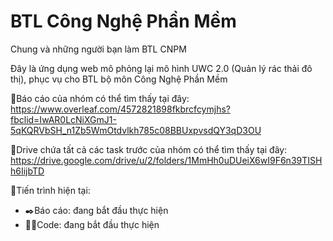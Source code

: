 # BTL Công Nghệ Phần Mềm
Chung và những người bạn làm BTL CNPM

Đây là ứng dụng web mô phỏng lại mô hình UWC 2.0 (Quản lý rác thải đô thị), phục vụ cho BTL bộ môn Công Nghệ Phần Mềm

📃Báo cáo của nhóm có thể tìm thấy tại đây: https://www.overleaf.com/4572821898fkbrcfcymjhs?fbclid=IwAR0LcNiXGmJ1-5qKQRVbSH_n1Zb5WmOtdvlkh785c08BBUxpvsdQY3qD3OU

📂Drive chứa tất cả các task trước của nhóm có thể tìm thấy tại đây: https://drive.google.com/drive/u/2/folders/1MmHh0uDUeiX6wI9F6n39TISHh6IijbTD

💯Tiến trình hiện tại:
- ✒️Báo cáo: đang bắt đầu thực hiện
- 🧑‍💻Code: đang bắt đầu thực hiện

